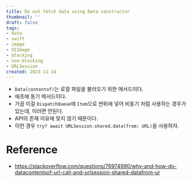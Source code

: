 ```yaml
---
title: Do not fetch data using Data constructor
thumbnail: ''
draft: false
tags:
- data
- swift
- image
- UIImage
- blocking
- non-blocking
- URLSession
created: 2023-11-14
---
```


* `Data(contentof)`는 로컬 파일을 불러오기 위한 메서드이다.
* 애초에 동기 메서드이다.
* 가끔 이걸 `DispatchQueue`에 `Item`으로 싼뒤에 넣어 비동기 처럼 사용하는 경우가 있는데, 이러면 안된다.
* API의 존재 이유에 맞지 않기 때문이다.
* 이런 경우 `try? await URLSession.shared.data(from: URL)`을 사용하자.

# Reference

* https://stackoverflow.com/questions/76974990/why-and-how-do-datacontentsof-url-call-and-urlsession-shared-datafrom-ur
